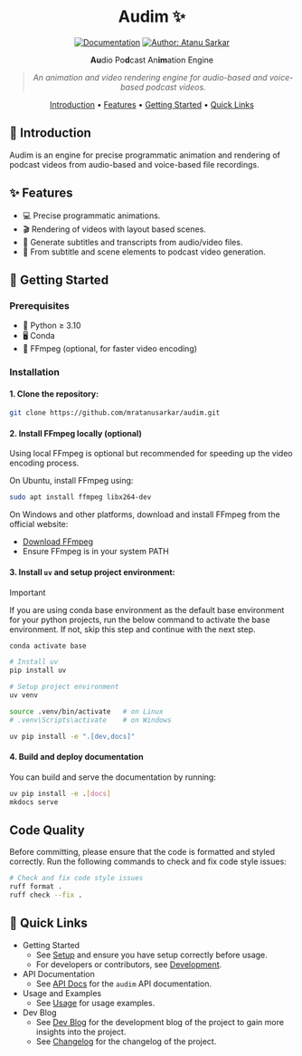 <div align='center'>

# Audim ✨

[![Documentation](https://img.shields.io/badge/Audim-docs-blue)](https://mratanusarkar.github.io/audim)
[![Author: Atanu Sarkar](https://img.shields.io/badge/Author-Atanu%20Sarkar-purple)](https://github.com/mratanusarkar)

**Au**dio Po**d**cast An**im**ation Engine

> _An animation and video rendering engine for audio-based and voice-based podcast videos._

[Introduction](#-introduction) •
[Features](#-features) •
[Getting Started](#-getting-started) •
[Quick Links](#-quick-links)

</div>

## 🎯 Introduction

Audim is an engine for precise programmatic animation and rendering of podcast videos from audio-based and voice-based file recordings.

## ✨ Features

- 💻 Precise programmatic animations.
- 🎬 Rendering of videos with layout based scenes.
- 📝 Generate subtitles and transcripts from audio/video files.
- 🎤 From subtitle and scene elements to podcast video generation.

## 🚀 Getting Started

### Prerequisites

- 🐍 Python ≥ 3.10
- 🖥️ Conda
- 🎥 FFmpeg (optional, for faster video encoding)

### Installation

#### 1. Clone the repository:

```bash
git clone https://github.com/mratanusarkar/audim.git
```

#### 2. Install FFmpeg locally (optional)

Using local FFmpeg is optional but recommended for speeding up the video encoding process.

On Ubuntu, install FFmpeg using:

```bash
sudo apt install ffmpeg libx264-dev
```

On Windows and other platforms, download and install FFmpeg from the official website:

- [Download FFmpeg](https://ffmpeg.org/download.html)
- Ensure FFmpeg is in your system PATH

#### 3. Install `uv` and setup project environment:

> [!IMPORTANT]
> If you are using conda base environment as the default base environment for your python projects, run the below command to activate the base environment. If not, skip this step and continue with the next step.
>
> ```bash
> conda activate base
> ```

```bash
# Install uv
pip install uv

# Setup project environment
uv venv

source .venv/bin/activate   # on Linux
# .venv\Scripts\activate    # on Windows

uv pip install -e ".[dev,docs]"
```

#### 4. Build and deploy documentation

You can build and serve the documentation by running:

```bash
uv pip install -e .[docs]
mkdocs serve
```

## Code Quality

Before committing, please ensure that the code is formatted and styled correctly.
Run the following commands to check and fix code style issues:

```bash
# Check and fix code style issues
ruff format .
ruff check --fix .
```

## 🔗 Quick Links

- Getting Started
    - See [Setup](https://mratanusarkar.github.io/audim/setup/installation.md) and ensure you have setup correctly before usage.
    - For developers or contributors, see [Development](https://mratanusarkar.github.io/audim/setup/development.md).
- API Documentation
    - See [API Docs](https://mratanusarkar.github.io/audim/audim/index.md) for the `audim` API documentation.
- Usage and Examples
    - See [Usage](https://mratanusarkar.github.io/audim/usage/index.md) for usage examples.
- Dev Blog
    - See [Dev Blog](https://mratanusarkar.github.io/audim/devblog/index.md) for the development blog of the project to gain more insights into the project.
    - See [Changelog](https://mratanusarkar.github.io/audim/devblog/index.md#changelog) for the changelog of the project.
